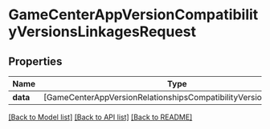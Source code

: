 # GameCenterAppVersionCompatibilityVersionsLinkagesRequest

## Properties
Name | Type | Description | Notes
------------ | ------------- | ------------- | -------------
**data** | [GameCenterAppVersionRelationshipsCompatibilityVersionsDataInner] |  | 

[[Back to Model list]](../README.md#documentation-for-models) [[Back to API list]](../README.md#documentation-for-api-endpoints) [[Back to README]](../README.md)


